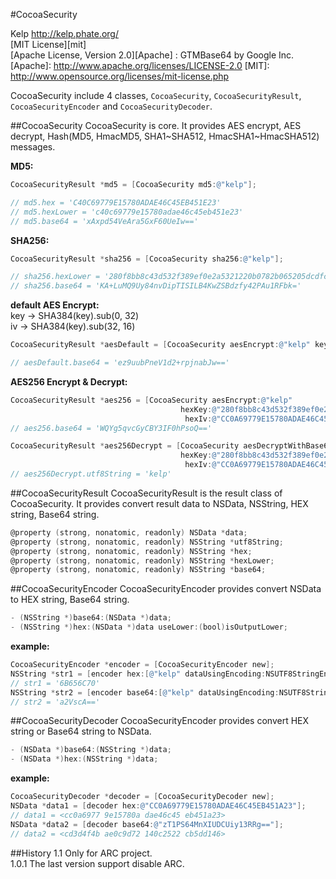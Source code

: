 #CocoaSecurity

Kelp http://kelp.phate.org/  
[MIT License][mit]  
[Apache License, Version 2.0][Apache] : GTMBase64 by Google Inc.
[Apache]: http://www.apache.org/licenses/LICENSE-2.0
[MIT]: http://www.opensource.org/licenses/mit-license.php


CocoaSecurity include 4 classes, `CocoaSecurity`, `CocoaSecurityResult`, `CocoaSecurityEncoder` and `CocoaSecurityDecoder`.

##CocoaSecurity
CocoaSecurity is core. It provides AES encrypt, AES decrypt, Hash(MD5, HmacMD5, SHA1~SHA512, HmacSHA1~HmacSHA512) messages.  
  
**MD5:**
```objective-c
CocoaSecurityResult *md5 = [CocoaSecurity md5:@"kelp"];

// md5.hex = 'C40C69779E15780ADAE46C45EB451E23'
// md5.hexLower = 'c40c69779e15780adae46c45eb451e23'
// md5.base64 = 'xAxpd54VeAra5GxF60UeIw=='
```
**SHA256:**
```objective-c
CocoaSecurityResult *sha256 = [CocoaSecurity sha256:@"kelp"];

// sha256.hexLower = '280f8bb8c43d532f389ef0e2a5321220b0782b065205dcdfcb8d8f02ed5115b9'
// sha256.base64 = 'KA+LuMQ9Uy84nvDipTISILB4KwZSBdzfy42PAu1RFbk='
```
**default AES Encrypt:**<br/>
key -> SHA384(key).sub(0, 32)<br/>
iv -> SHA384(key).sub(32, 16)
```objective-c
CocoaSecurityResult *aesDefault = [CocoaSecurity aesEncrypt:@"kelp" key:@"key"];

// aesDefault.base64 = 'ez9uubPneV1d2+rpjnabJw=='
```
**AES256 Encrypt & Decrypt:**
```objective-c
CocoaSecurityResult *aes256 = [CocoaSecurity aesEncrypt:@"kelp"
                                      hexKey:@"280f8bb8c43d532f389ef0e2a5321220b0782b065205dcdfcb8d8f02ed5115b9"
                                       hexIv:@"CC0A69779E15780ADAE46C45EB451A23"];
// aes256.base64 = 'WQYg5qvcGyCBY3IF0hPsoQ=='

CocoaSecurityResult *aes256Decrypt = [CocoaSecurity aesDecryptWithBase64:@"WQYg5qvcGyCBY3IF0hPsoQ==" 
                                      hexKey:@"280f8bb8c43d532f389ef0e2a5321220b0782b065205dcdfcb8d8f02ed5115b9"
                                       hexIv:@"CC0A69779E15780ADAE46C45EB451A23"];
// aes256Decrypt.utf8String = 'kelp'
```


##CocoaSecurityResult
CocoaSecurityResult is the result class of CocoaSecurity. It provides convert result data to NSData, NSString, HEX string, Base64 string.

```objective-c
@property (strong, nonatomic, readonly) NSData *data;
@property (strong, nonatomic, readonly) NSString *utf8String;
@property (strong, nonatomic, readonly) NSString *hex;
@property (strong, nonatomic, readonly) NSString *hexLower;
@property (strong, nonatomic, readonly) NSString *base64;
```


##CocoaSecurityEncoder
CocoaSecurityEncoder provides convert NSData to HEX string, Base64 string.

```objective-c
- (NSString *)base64:(NSData *)data;
- (NSString *)hex:(NSData *)data useLower:(bool)isOutputLower;
```
**example:**
```objective-c
CocoaSecurityEncoder *encoder = [CocoaSecurityEncoder new];
NSString *str1 = [encoder hex:[@"kelp" dataUsingEncoding:NSUTF8StringEncoding] useLower:NO];
// str1 = '6B656C70'
NSString *str2 = [encoder base64:[@"kelp" dataUsingEncoding:NSUTF8StringEncoding]];
// str2 = 'a2VscA=='
```

##CocoaSecurityDecoder
CocoaSecurityEncoder provides convert HEX string or Base64 string to NSData.

```objective-c
- (NSData *)base64:(NSString *)data;
- (NSData *)hex:(NSString *)data;
```
**example:**
```objective-c
CocoaSecurityDecoder *decoder = [CocoaSecurityDecoder new];
NSData *data1 = [decoder hex:@"CC0A69779E15780ADAE46C45EB451A23"];
// data1 = <cc0a6977 9e15780a dae46c45 eb451a23>
NSData *data2 = [decoder base64:@"zT1PS64MnXIUDCUiy13RRg=="];
// data2 = <cd3d4f4b ae0c9d72 140c2522 cb5dd146>
```

##History
1.1 Only for ARC project.  
1.0.1 The last version support disable ARC.